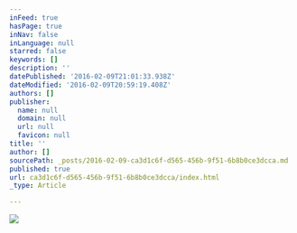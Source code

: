 ```yaml
---
inFeed: true
hasPage: true
inNav: false
inLanguage: null
starred: false
keywords: []
description: ''
datePublished: '2016-02-09T21:01:33.938Z'
dateModified: '2016-02-09T20:59:19.408Z'
authors: []
publisher:
  name: null
  domain: null
  url: null
  favicon: null
title: ''
author: []
sourcePath: _posts/2016-02-09-ca3d1c6f-d565-456b-9f51-6b8b0ce3dcca.md
published: true
url: ca3d1c6f-d565-456b-9f51-6b8b0ce3dcca/index.html
_type: Article

---
```

![](https://the-grid-user-content.s3-us-west-2.amazonaws.com/f493f27d-b3d2-40ee-b74b-79fcfca5fc15.jpg)